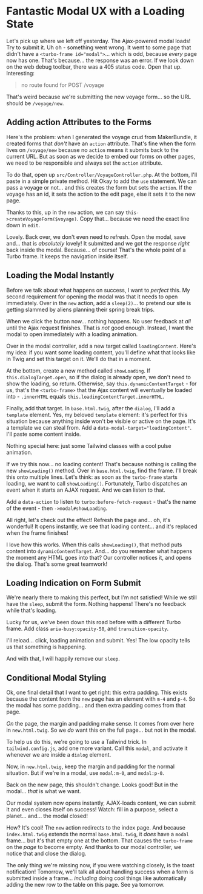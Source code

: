 # Fantastic Modal UX with a Loading State

Let's pick up where we left off yesterday. The Ajax-powered modal loads!
Try to submit it. Uh oh - something went wrong. It went to some page that didn't
have a `<turbo-frame id="modal">`... which is odd, because *every* page now has one.
That's because... the response was an error. If we look down on the web debug toolbar,
there was a 405 status code. Open that up. Interesting:

> no route found for POST /voyage

That's weird because we're submitting the new voyage form... so the URL should
be `/voyage/new`.

## Adding action Attributes to the Forms

Here's the problem: when I generated the voyage crud from MakerBundle, it created
forms that *don't* have an `action` attribute. That's fine when the form lives
on `/voyage/new` because no `action` means it submits back to the current URL. But
as soon as we decide to embed our forms on other pages, we need to be responsible
and always set the `action` attribute.

To do that, open up `src/Controller/VoyageController.php`. At the bottom, I'll
paste in a simple private method. Hit Okay to add the `use` statement. We can pass
a voyage or not... and this creates the form but sets the `action`. If the voyage
has an id, it sets the action to the edit page, else it sets it to the new page.

Thanks to this, up in the `new` action, we can say `this->createVoyageForm($voyage)`.
Copy that... because we need the exact line down in `edit`.

Lovely. Back over, we don't even need to refresh. Open the modal, save and...
that is *absolutely* lovely! It submitted and we got the response *right* back inside
the modal. Because... of course! That's the whole point of a Turbo frame. It keeps
the navigation inside itself.

## Loading the Modal Instantly

Before we talk about what happens on success, I want to *perfect* this. My second
requirement for opening the modal was that it needs to open immediately. Over
in the `new` action, add a `sleep(2)`... to pretend our site is getting slammed
by aliens planning their spring break trips.

When we click the button now... nothing happens. No user feedback at *all* until
the Ajax request finishes. That is *not* good enough. Instead, I want the modal to
open immediately with a loading animation.

Over in the modal controller, add a new target called `loadingContent`. Here's my
idea: if you want some loading content, you'll define what that looks like in
Twig and set this target on it. We'll do that in a moment.

At the bottom, create a new method called `showLoading`. If `this.dialogTarget.open`,
so if the dialog is already open, we don't need to show the loading, so return.
Otherwise, say `this.dynamicContentTarget` - for us, that's the `<turbo-frame>`
that the Ajax content will eventually be loaded into - `.innerHTML` equals
`this.loadingContentTarget.innerHTML`.

Finally, add that target. In `base.html.twig`, after the `dialog`, I'll add a
`template` element. Yes, my beloved `template` element: it's perfect for this
situation because anything inside won't be visible or active on the page. It's
a template we can steal from. Add a `data-modal-target="loadingContent"`. I'll
paste some content inside.

Nothing special here: just some Tailwind classes with a cool pulse animation.

If we try this now... no loading content! That's because nothing is calling the
new `showLoading()` method. Over in `base.html.twig`, find the frame. I'll break
this onto multiple lines. Let's think: as soon as the `turbo-frame` starts loading,
we want to call `showLoading()`. Fortunately, Turbo dispatches an event when it
starts an AJAX request. And we can listen to that.

Add a `data-action` to listen to `turbo:before-fetch-request` - that's the name of
the event - then `->modal#showLoading`.

All right, let's check out the effect! Refresh the page and... oh, it's wonderful!
It opens instantly, we see that loading content... and it's replaced when the
frame finishes!

I love how this works. When this calls `showLoading()`, that method puts content
into `dynamicContentTarget`. And... do you remember what happens the moment any
HTML goes into that? Our controller notices it, and opens the dialog. That's
some great teamwork!

## Loading Indication on Form Submit

We're nearly there to making this perfect, but I'm not satisfied! While we still
have the `sleep`, submit the form. Nothing happens! There's no feedback while that's
loading.

Lucky for us, we've been down this road before with a different Turbo frame. Add class
`aria-busy:opacity-50`, and `transition-opacity`.

I'll reload... click, loading animation and submit. Yes! The low opacity tells
us that something is happening.

And with that, I will happily remove our `sleep`.

## Conditional Modal Styling

Ok, one final detail that I want to get right: this extra padding. This exists
because the content from the `new` page has an element with `m-4` and `p-4`. So
the modal has some padding... and then extra padding comes from that page.

*On* the page, the margin and padding make sense. It comes from over here in
`new.html.twig`. So we *do* want this on the full page... but not in the modal.

To help us do this, we're going to use a Tailwind trick. In `tailwind.config.js`,
add one more variant. Call this `modal`, and activate it whenever we are inside
a `dialog` element.

Now, in `new.html.twig`, keep the margin and padding for the normal situation.
But if we're in a modal, use `modal:m-0`, and `modal:p-0`.

Back on the new page, this shouldn't change. Looks good! But in the modal...
*that* is what we want.

Our modal system now opens instantly, AJAX-loads content, we can submit
it and even closes itself on success! Watch: fill in a purpose, select a planet...
and... the modal closed!

How? It's cool! The `new` action redirects to the index page. And because
`index.html.twig` extends the normal `base.html.twig`, it *does* have a
`modal` frame... but it's that empty one at the bottom. That causes the
`turbo-frame` on the *page* to become empty. And thanks to our modal controller,
we notice that and close the dialog.

The only thing we're missing now, if you were watching closely, is the toast
notification! Tomorrow, we'll talk all about handling success when a form is
submitted inside a frame... *including* doing cool things like
automatically adding the new row to the table on this page. See ya tomorrow.
